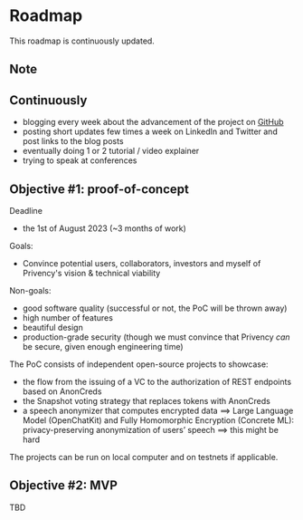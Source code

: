 # Roadmap

This roadmap is continuously updated.

## Note

## Continuously

- blogging every week about the advancement of the project on [GitHub](https://github.com/privency/weekly-updates)
- posting short updates few times a week on LinkedIn and Twitter and post links to the blog posts
- eventually doing 1 or 2 tutorial / video explainer
- trying to speak at conferences

## Objective #1: proof-of-concept

Deadline
- the 1st of August 2023 (~3 months of work)

Goals:
- Convince potential users, collaborators, investors and myself of Privency's vision & technical viability

Non-goals:
- good software quality (successful or not, the PoC will be thrown away)
- high number of features
- beautiful design
- production-grade security (though we must convince that Privency *can* be secure, given enough engineering time)

The PoC consists of independent open-source projects to showcase:
- the flow from the issuing of a VC to the authorization of REST endpoints based on AnonCreds
- the Snapshot voting strategy that replaces tokens with AnonCreds 
- a speech anonymizer that computes encrypted data ==> Large Language Model (OpenChatKit) and Fully Homomorphic Encryption (Concrete ML): privacy-preserving anonymization of users’ speech ==> this might be hard

The projects can be run on local computer and on testnets if applicable.

## Objective #2: MVP

TBD
